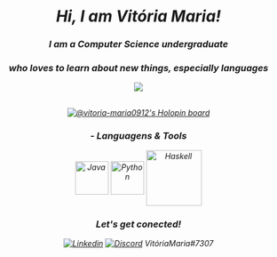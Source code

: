 <div>
    <em align="center"/>
<div/>
    
# Hi, I am Vitória Maria!

### I am a Computer Science undergraduate
### who loves to learn about new things, especially languages

<div>
    <img align="center" heigh="180cm" src="https://github-readme-stats.vercel.app/api?username=Vitoria-Maria0912&shows_Github_logo_instead_ranklevel=true&theme=tokyonight"/>
</div>

##

</div>
  
[![@vitoria-maria0912's Holopin board](https://holopin.me/vitoriamaria0912)](https://holopin.io/@vitoriamaria0912)

### - Languagens & Tools 

<div>
<!--     <img align="center" alt="Postgres" height="70" widht="40" src="https://cdn.jsdelivr.net/gh/devicons/devicon/icons/postgresql/postgresql-plain-wordmark.svg" />
    <img align="center" alt="MySQL" height="80" widht="20" src="https://cdn.jsdelivr.net/gh/devicons/devicon/icons/mysql/mysql-original-wordmark.svg" /> -->
    <img align="center" alt="Java" height="60" widht="70" src="https://cdn.jsdelivr.net/gh/devicons/devicon/icons/java/java-original-wordmark.svg"/>
    <img align="center" alt="Python" height="60" widht="40" src="https://cdn.jsdelivr.net/gh/devicons/devicon/icons/python/python-original-wordmark.svg"/>
    <img align="center" alt="Haskell" height="100" widht="130" src="https://cdn.jsdelivr.net/gh/devicons/devicon/icons/haskell/haskell-original-wordmark.svg" />
<div/>

### Let's get conected!

[![Linkedin](https://img.shields.io/badge/LinkedIn-0077B5?style=for-the-badge&logo=linkedin&logoColor=white)](https://www.linkedin.com/in/vit%C3%B3ria-maria-do-nascimento-258899255?lipi=urn%3Ali%3Apage%3Ad_flagship3_profile_view_base_contact_details%3BpJ7mDSN9QuWfDyX4nccHTg%3D%3D)
[![Discord](https://img.shields.io/badge/Discord-7289DA?style=for-the-badge&logo=discord&logoColor=white)](https://discord.com/) VitóriaMaria#7307
